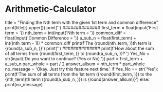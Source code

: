 # Arithmetic-Calculator
title = "Finding the Nth term with the given 1st term and common difference"
print(title[:].upper())
print('') ##############
first_term = float(input('First term = '))
nth_term = int(input('Nth term = '))
common_diff = float(input('Common Difference = '))
a_sub_n = float(first_term) + int((nth_term - 1)) * common_diff
print(f'The {round(nth_term, )}th term is {round(a_sub_n, )}')
print('') ##############
print(f'How about the sum of all terms from {round(first_term, )} to {round(a_sub_n, )}? ')
Yes_No = str(input('Do you want to continue? (Yes or No) '))
part = first_term + a_sub_n
part_whole = part / 2
answer_allsum = nth_term * part_whole
no_message = 'Okay. Just try this feature next time.'
if Yes_No == str('Yes'):
    print(f'The sum of all terms from the 1st term ({round(first_term, )}) to the {nth_term}th term ({round(a_sub_n, )}) is {round(answer_allsum)}')
else:
    print(no_message)
